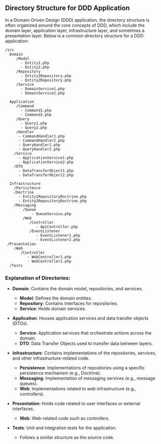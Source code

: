 ## Directory Structure for DDD Application

In a Domain-Driven Design (DDD) application, the directory structure is often organized around the core concepts of DDD, which include the domain layer, application layer, infrastructure layer, and sometimes a presentation layer. Below is a common directory structure for a DDD application:

```  
/src  
  Domain 
  	 /Model  
       - Entity1.php  
       - Entity2.php  
	 /Repository  
       - Entity1Repository.php  
       - Entity2Repository.php  
	 /Service  
       - DomainService1.php  
       - DomainService2.php  

  Application  
     /Command  
       - Command1.php  
       - Command2.php  
     /Query  
       - Query1.php  
       - Query2.php  
     /Handler  
	  - CommandHandler1.php  
	  - CommandHandler2.php  
      - QueryHandler1.php  
      - QueryHandler2.php  
    /Service  
      - ApplicationService1.php  
      - ApplicationService2.php  
    /DTO  
      - DataTransferObject1.php  
      - DataTransferObject2.php  

  Infrastructure 
    /Persistence  
    /Doctrine  
      - Entity1RepositoryDoctrine.php  
      - Entity2RepositoryDoctrine.php  
    /Messaging  
        /Queue  
            - QueueService.php  
        /Web  
           /Controller  
              - ApiController.php  
           /EventListener  
              - EventListener1.php  
              - EventListener2.php  
 /Presentation  
    /Web  
       /Controller  
          - WebController1.php  
          - WebController2.php  
  /Tests  
```  

### Explanation of Directories:

- **Domain**: Contains the domain model, repositories, and services.
    - **Model**: Defines the domain entities.
    - **Repository**: Contains interfaces for repositories.
    - **Service**: Holds domain services.

- **Application**: Houses application services and data transfer objects (DTOs).
    - **Service**: Application services that orchestrate actions across the domain.
    - **DTO**: Data Transfer Objects used to transfer data between layers.

- **Infrastructure**: Contains implementations of the repositories, services, and other infrastructure-related code.
    - **Persistence**: Implementations of repositories using a specific persistence mechanism (e.g., Doctrine).
    - **Messaging**: Implementation of messaging services (e.g., message queues).
    - **Web**: Implementations related to web infrastructure (e.g., controllers).

- **Presentation**: Holds code related to user interfaces or external interfaces.
    - **Web**: Web-related code such as controllers.

- **Tests**: Unit and integration tests for the application.
    - Follows a similar structure as the source code.

